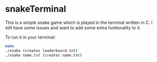 # snakeTerminal

This is a simple snake game which is played in the terminal written in C.
I still have some issues and want to add some extra funtionality to it.

To run it in your terminal:

``` Bash
make
./snake (creates leaderboard.txt)
./snake name.txt (creates name.txt)
```

